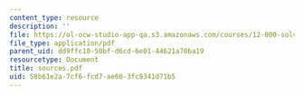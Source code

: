```yaml
---
content_type: resource
description: ''
file: https://ol-ocw-studio-app-qa.s3.amazonaws.com/courses/12-000-solving-complex-problems-fall-2003/58b61e2a7cf6fcd7ae603fc9341d71b5_sources.pdf
file_type: application/pdf
parent_uid: dd9ffc10-50bf-d6cd-6e01-44621a70ba19
resourcetype: Document
title: sources.pdf
uid: 58b61e2a-7cf6-fcd7-ae60-3fc9341d71b5
---
```

